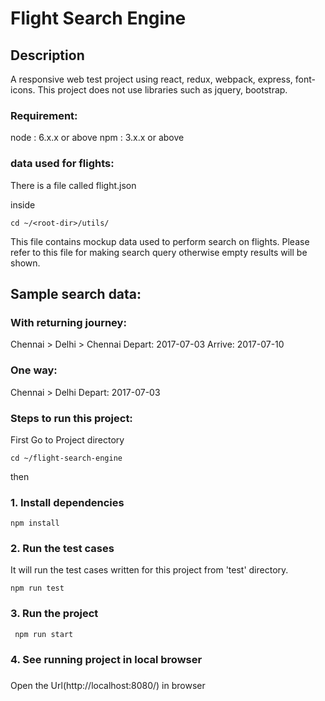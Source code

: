 # Flight Search Engine

## Description
A responsive web test project using react, redux, webpack, express, font-icons.
This project does not use libraries such as jquery, bootstrap.

### Requirement:
node : 6.x.x or above 
npm : 3.x.x or above

### data used for flights:
There is a file called flight.json

inside 
```
cd ~/<root-dir>/utils/
```

This file contains mockup data used to perform search on flights.
Please refer to this file for making search query otherwise empty results will be shown.

## Sample search data:

### With returning journey:
Chennai > Delhi > Chennai
Depart: 2017-07-03
Arrive: 2017-07-10

### One way:
Chennai > Delhi
Depart: 2017-07-03

### Steps to run this project:

First Go to Project directory

```
cd ~/flight-search-engine
```
then

### 1. Install dependencies
 

```
npm install
```
### 2. Run the test cases
 
It will run the test cases written for this project from 'test' directory.
```
npm run test
```
### 3. Run the project
```
 npm run start
```

### 4. See running project in local browser 
 ###
Open the Url(http://localhost:8080/) in browser

